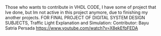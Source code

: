 Those who wants to contribute in VHDL CODE, I have some of project that Ive done, but Im not active in this project anymore, due to finishing my another projects. FOR FINAL PROJECT OF DIGITAL SYSTEM DESIGN SUBJECTS, Traffic Light Explanation and Simulation:
Contributor: Bayu Satria Persada
https://www.youtube.com/watch?v=X8ekEfbFEDA
